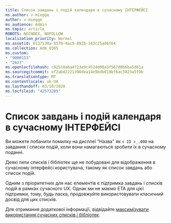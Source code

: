 ```yaml
---
title: Список завдань і подій календаря в сучасному ІНТЕРФЕЙСІ
ms.author: v-miegge
author: v-miegge
ms.audience: Admin
ms.topic: article
ROBOTS: NOINDEX, NOFOLLOW
localization_priority: Normal
ms.assetid: 6137138a-9570-4ac9-892b-143c25ad6f64
ms.collection: Adm_O365
ms.custom:
- "9000153"
- "2627"
ms.openlocfilehash: c92510a6a4f23e9c4524d08a3f567d0b6ba5d61a
ms.sourcegitcommit: ef2abd2221398dea14e9bdbd19bf6ac3823a5f9b
ms.translationtype: MT
ms.contentlocale: uk-UA
ms.lasthandoff: 03/10/2020
ms.locfileid: "42573285"
---
```

# <a name="task-and-calendar-event-list-in-modern-ui"></a>Список завдань і подій календаря в сучасному ІНТЕРФЕЙСІ

Ви можете побачити помилку на дисплеї "Назва" як `< ID >_.000` на завдання і списки подій, коли вони намагаються зробити їх в сучасному поданні.

Деякі типи списків і бібліотек ще не побудовані для відображення в сучасному інтерфейсі користувача, такому як список завдань або список подій.

Одним з пріоритетних для нас елементів є підтримка завдань і списків подій в рамках сучасного UX. Однак ми не маємо ЕТА для цієї підтримки, тому, будь ласка, продовжуйте використовувати класичний досвід для цих списків.

Для отримання додаткової інформації, відвідайте [максимізувати використання сучасних списків і бібліотек](https://docs.microsoft.com/sharepoint/dev/transform/modernize-userinterface-lists-and-libraries).
